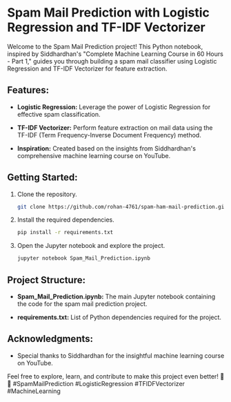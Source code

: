 # Spam Mail Prediction with Logistic Regression and TF-IDF Vectorizer

Welcome to the Spam Mail Prediction project! This Python notebook, inspired by Siddhardhan's "Complete Machine Learning Course in 60 Hours - Part 1," guides you through building a spam mail classifier using Logistic Regression and TF-IDF Vectorizer for feature extraction.

## Features:

- **Logistic Regression:** Leverage the power of Logistic Regression for effective spam classification.
- **TF-IDF Vectorizer:** Perform feature extraction on mail data using the TF-IDF (Term Frequency-Inverse Document Frequency) method.

- **Inspiration:** Created based on the insights from Siddhardhan's comprehensive machine learning course on YouTube.

## Getting Started:

1. Clone the repository.

   ```bash
   git clone https://github.com/rohan-4761/spam-ham-mail-prediction.git
   ```

2. Install the required dependencies.

   ```bash
   pip install -r requirements.txt
   ```

3. Open the Jupyter notebook and explore the project.
   ```bash
   jupyter notebook Spam_Mail_Prediction.ipynb
   ```

## Project Structure:

- **Spam_Mail_Prediction.ipynb:** The main Jupyter notebook containing the code for the spam mail prediction project.

- **requirements.txt:** List of Python dependencies required for the project.

## Acknowledgments:

- Special thanks to Siddhardhan for the insightful machine learning course on YouTube.

Feel free to explore, learn, and contribute to make this project even better! 🚀📧 #SpamMailPrediction #LogisticRegression #TFIDFVectorizer #MachineLearning
